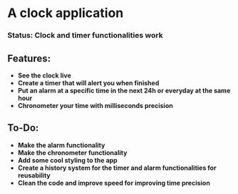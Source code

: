 # A clock application

### Status: **Clock and timer functionalities work**

## Features:

- **See the clock live**
- **Create a timer that will alert you when finished**
- **Put an alarm at a specific time in the next 24h or everyday at the same hour**
- **Chronometer your time with milliseconds precision**

## To-Do:

- **Make the alarm functionality**
- **Make the chronometer functionality**
- **Add some cool styling to the app**
- **Create a history system for the timer and alarm functionalities for reusability**
- **Clean the code and improve speed for improving time precision**
